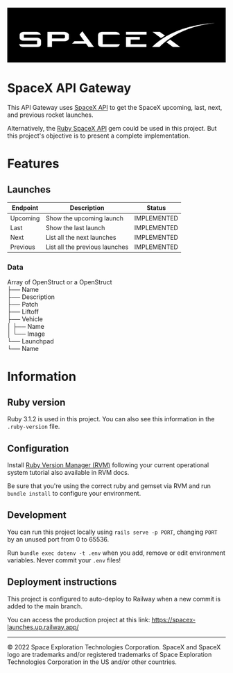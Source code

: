 ![SpaceX logo](docs/logo.jpg)

# SpaceX API Gateway

This API Gateway uses [SpaceX API](https://github.com/r-spacex/SpaceX-API) to get the SpaceX upcoming, last, next, and previous rocket launches.

Alternatively, the [Ruby SpaceX API](https://github.com/victorperez/spacex-api-ruby) gem could be used in this project. But this project's objective is to present a complete implementation.

# Features

## Launches

| Endpoint | Description                    | Status      |
|----------|--------------------------------|-------------|
| Upcoming | Show the upcoming launch       | IMPLEMENTED |
| Last     | Show the last launch           | IMPLEMENTED |
| Next     | List all the next launches     | IMPLEMENTED |
| Previous | List all the previous launches | IMPLEMENTED |

### Data

Array of OpenStruct or a OpenStruct\
├── Name\
├── Description\
├── Patch\
├── Liftoff\
├── Vehicle\
│   ├── Name\
│   └── Image\
└── Launchpad\
    └── Name

# Information

## Ruby version

Ruby 3.1.2 is used in this project. You can also see this information in the `.ruby-version` file.

## Configuration

Install [Ruby Version Manager (RVM)](https://rvm.io/) following your current operational system tutorial also available in RVM docs.

Be sure that you're using the correct ruby and gemset via RVM and run `bundle install` to configure your environment.

## Development

You can run this project locally using `rails serve -p PORT`, changing `PORT` by an unused port from 0 to 65536.

Run `bundle exec dotenv -t .env` when you add, remove or edit environment variables. Never commit your `.env` files!

## Deployment instructions

This project is configured to auto-deploy to Railway when a new commit is added to the main branch.

You can access the production project at this link: https://spacex-launches.up.railway.app/

---

© 2022 Space Exploration Technologies Corporation. SpaceX and SpaceX logo are trademarks and/or registered trademarks of Space Exploration Technologies Corporation in the US and/or other countries.